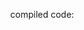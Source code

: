 <html>
    <head>
        <script type="text/javascript" src="https://rawgit.com/Microsoft/TypeScript/master/lib/typescriptServices.js"></script>
        <script type="text/javascript" src="https://unpkg.com/j-templates/jTemplates.js"></script>
        <script type="text/javascript" src="./scripts/docHelpers.js"></script>
        <link rel="stylesheet"
      href="//cdn.jsdelivr.net/gh/highlightjs/cdn-release@9.17.1/build/styles/default.min.css">
        <script src="//cdn.jsdelivr.net/gh/highlightjs/cdn-release@9.17.1/build/highlight.min.js"></script>
    </head>
    <body>
        <code class="typescript" id="hello-world">
        </code>
        compiled code:
        <code class="javascript" id="hello-world-js">
        </code>
        <div id="hello-world"></div>
        <script type="text/javascript">
            GetFile('./samples/helloWorld.ts', (code) => {
                var elem = document.getElementById("hello-world");
                elem.innerHTML = code;
                var js = ts.transpile(code, { target: 'es6' });
                var jsElem = document.getElementById("hello-world-js");
                jsElem.innerHTML = js;
                hljs.highlightBlock(elem);
                hljs.highlightBlock(jsElem);
            });
        </script>
    </body>
</html>


